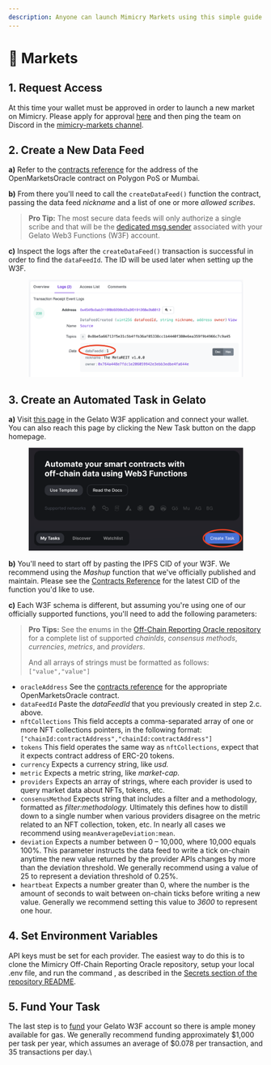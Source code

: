 ```yaml
---
description: Anyone can launch Mimicry Markets using this simple guide.
---
```


# 🎪 Markets

## 1. Request Access

At this time your wallet must be approved in order to launch a new market on Mimicry. Please apply for approval [here](https://v593x222y0p.typeform.com/to/q76aaHsv?utm\_source=docs.mimicry.org) and then ping the team on Discord in the [mimicry-markets channel](https://discord.com/channels/931357054218666005/1100530833074438244).

## 2. Create a New Data Feed

**a)** Refer to the [contracts reference](../../for-devs/contracts-and-wallets.md#off-chain-reporting-oracle) for the address of the OpenMarketsOracle contract on Polygon PoS or Mumbai.&#x20;

**b)** From there you'll need to call the `createDataFeed()` function the contract, passing the data feed _nickname_ and a list of one or more _allowed scribes_.&#x20;

> **Pro Tip:** The most secure data feeds will only authorize a single scribe and that will be the [dedicated msg.sender](http://localhost:5000/s/1bgWuA312BXaMSughVVw/disclaimer) associated with your Gelato Web3 Functions (W3F) account.

**c)** Inspect the logs after the `createDataFeed()` transaction is successful in order to find the `dataFeedId`. The ID will be used later when setting up the W3F.

<figure><img src="../../.gitbook/assets/Screenshot 2023-04-25 at 3.18.53 PM.png" alt=""><figcaption></figcaption></figure>

## 3. Create an Automated Task in Gelato

**a)** Visit [this page](https://beta.app.gelato.network/new-task) in the Gelato W3F application and connect your wallet. You can also reach this page by clicking the New Task button on the dapp homepage.

<figure><img src="../../.gitbook/assets/Screenshot 2023-04-25 at 3.19.36 PM.png" alt=""><figcaption></figcaption></figure>

**b)** You'll need to start off by pasting the IPFS CID of your W3F. We recommend using the _Mashup_ function that we've officially published and maintain. Please see the [Contracts Reference](../../for-devs/contracts-and-wallets.md#gelato-web3-functions) for the latest CID of the function you'd like to use.

**c)** Each W3F schema is different, but assuming you're using one of our officially supported functions, you'll need to add the following parameters:

> **Pro Tips:** See the enums in the [Off-Chain Reporting Oracle repository](https://github.com/Mimicry-Protocol/off-chain-reporting-oracle/blob/master/src/web3-functions/libs/enums.ts) for a complete list of supported _chainIds_, _consensus methods_, _currencies_, _metrics_, and _providers_.&#x20;
>
> And all arrays of strings must be formatted as follows: `["value","value"]`

* `oracleAddress` See the [contracts reference](../../for-devs/contracts-and-wallets.md#off-chain-reporting-oracle) for the appropriate OpenMarketsOracle contract.
* `dataFeedId` Paste the _dataFeedId_ that you previously created in step 2.c. above.
* `nftCollections` This field accepts a comma-separated array of one or more NFT collections pointers, in the following format: `["chainId:contractAddress","chainId:contractAddress"]`&#x20;
* `tokens` This field operates the same way as `nftCollections`, expect that it expects contract address of ERC-20 tokens.
* `currency` Expects a currency string, like _usd._
* `metric` Expects a metric string, like _market-cap._
* `providers` Expects an array of strings, where each provider is used to query market data about NFTs, tokens, etc.
* `consenusMethod` Expects string that includes a filter and a methodology, formatted as _filter:methodology._ Ultimately this defines how to distill down to a single number when various providers disagree on the metric related to an NFT collection, token, etc. In nearly all cases we recommend using `meanAverageDeviation:mean`.&#x20;
* `deviation` Expects a number between 0 – 10,000, where 10,000 equals 100%. This parameter instructs the data feed to write a tick on-chain anytime the new value returned by the provider APIs changes by more than the deviation threshold. We generally recommend using a value of 25 to represent a deviation threshold of 0.25%.
* `heartbeat` Expects a number greater than 0, where the number is the amount of seconds to wait between on-chain ticks before writing a new value. Generally we recommend setting this value to _3600_ to represent one hour.

## 4. Set Environment Variables

API keys must be set for each provider. The easiest way to do this is to clone the Mimicry Off-Chain Reporting Oracle repository, setup your local .env file, and run the command , as described in the [Secrets section of the repository README](https://github.com/Mimicry-Protocol/off-chain-reporting-oracle/tree/master#re-secrets).

## 5. Fund Your Task

The last step is to [fund](http://localhost:5000/s/1v4pHmBLW0tkrfgW1nyn/tips-and-tricks/speed-up-with-quick-find) your Gelato W3F account so there is ample money available for gas. We generally recommend funding approximately $1,000 per task per year, which assumes an average of $0.078 per transaction, and 35 transactions per day.\
